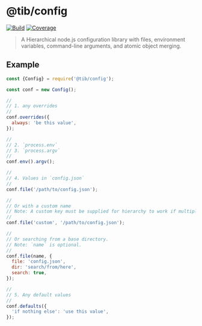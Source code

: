 # @tib/config

[![Build](https://gitr.net/tibjs/config/badges/master/pipeline.svg)](https://gitr.net/tibjs/config)
[![Coverage](https://gitr.net/tibjs/config/badges/master/coverage.svg)](https://gitr.net/tibjs/config)

> A Hierarchical node.js configuration library with files, environment variables, command-line arguments, and atomic
> object merging.

## Example

```js
const {Config} = require('@tib/config');

const conf = new Config();

//
// 1. any overrides
//
conf.overrides({
  always: 'be this value',
});

//
// 2. `process.env`
// 3. `process.argv`
//
conf.env().argv();

//
// 4. Values in `config.json`
//
conf.file('/path/to/config.json');

//
// Or with a custom name
// Note: A custom key must be supplied for hierarchy to work if multiple files are used.
//
conf.file('custom', '/path/to/config.json');

//
// Or searching from a base directory.
// Note: `name` is optional.
//
conf.file(name, {
  file: 'config.json',
  dir: 'search/from/here',
  search: true,
});

//
// 5. Any default values
//
conf.defaults({
  'if nothing else': 'use this value',
});
```
